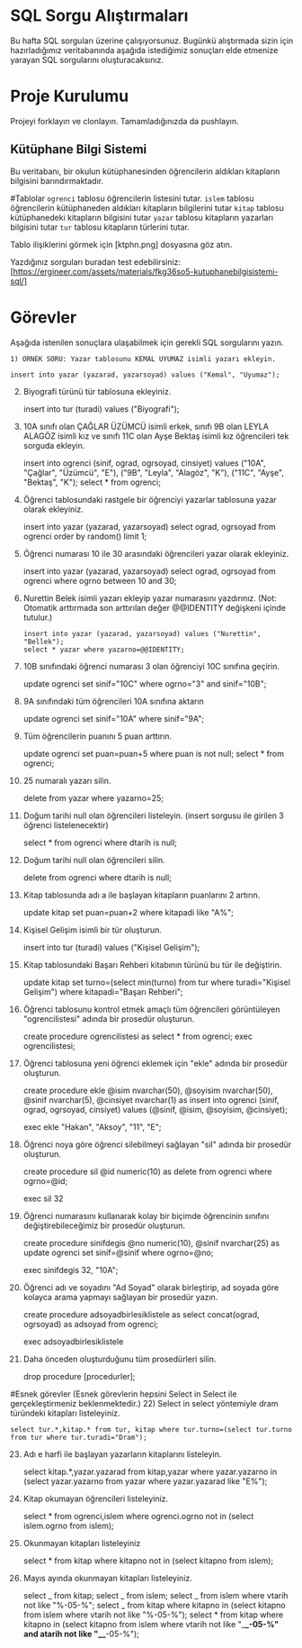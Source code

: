 # SQL Sorgu Alıştırmaları

Bu hafta SQL sorguları üzerine çalışıyorsunuz. Bugünkü alıştırmada sizin için hazırladığımız veritabanında aşağıda istediğimiz sonuçları elde etmenize yarayan SQL sorgularını oluşturacaksınız.

# Proje Kurulumu

Projeyi forklayın ve clonlayın. Tamamladığınızda da pushlayın.

## Kütüphane Bilgi Sistemi

Bu veritabanı, bir okulun kütüphanesinden öğrencilerin aldıkları kitapların bilgisini barındırmaktadır.

#Tablolar
`ogrenci` tablosu öğrencilerin listesini tutar.
`islem` tablosu öğrencilerin kütüphaneden aldıkları kitapların bilgilerini tutar
`kitap` tablosu kütüphanedeki kitapların bilgisini tutar
`yazar` tablosu kitapların yazarları bilgisini tutar
`tur` tablosu kitapların türlerini tutar.

Tablo ilişiklerini görmek için [ktphn.png] dosyasına göz atın.

Yazdığınız sorguları buradan test edebilirsiniz: [https://ergineer.com/assets/materials/fkg36so5-kutuphanebilgisistemi-sql/]

# Görevler

Aşağıda istenilen sonuçlara ulaşabilmek için gerekli SQL sorgularını yazın.

    1) ÖRNEK SORU: Yazar tablosunu KEMAL UYUMAZ isimli yazarı ekleyin.

    insert into yazar (yazarad, yazarsoyad) values ("Kemal", "Uyumaz");

2.  Biyografi türünü tür tablosuna ekleyiniz.

    insert into tur (turadi) values ("Biyografi");

3.  10A sınıfı olan ÇAĞLAR ÜZÜMCÜ isimli erkek, sınıfı 9B olan LEYLA ALAGÖZ isimli kız ve sınıfı 11C olan Ayşe Bektaş isimli kız öğrencileri tek sorguda ekleyin.

    insert into ogrenci (sinif, ograd, ogrsoyad, cinsiyet) values
    ("10A", "Çağlar", "Üzümcü", "E"),
    ("9B", "Leyla", "Alagöz", "K"),
    ("11C", "Ayşe", "Bektaş", "K");
    select \* from ogrenci;

4.  Öğrenci tablosundaki rastgele bir öğrenciyi yazarlar tablosuna yazar olarak ekleyiniz.

    insert into yazar (yazarad, yazarsoyad) select ograd, ogrsoyad from ogrenci order by random() limit 1;

5.  Öğrenci numarası 10 ile 30 arasındaki öğrencileri yazar olarak ekleyiniz.

    insert into yazar (yazarad, yazarsoyad) select ograd, ogrsoyad from ogrenci where ogrno between 10 and 30;

6.  Nurettin Belek isimli yazarı ekleyip yazar numarasını yazdırınız.
    (Not: Otomatik arttırmada son arttırılan değer @@IDENTITY değişkeni içinde tutulur.)

        insert into yazar (yazarad, yazarsoyad) values ("Nurettin", "Bellek");
        select * yazar where yazarno=@@IDENTITY;

7.  10B sınıfındaki öğrenci numarası 3 olan öğrenciyi 10C sınıfına geçirin.

    update ogrenci set sinif="10C" where ogrno="3" and sinif="10B";

8.  9A sınıfındaki tüm öğrencileri 10A sınıfına aktarın

    update ogrenci set sinif="10A" where sinif="9A";

9.  Tüm öğrencilerin puanını 5 puan arttırın.

    update ogrenci set puan=puan+5 where puan is not null;
    select \* from ogrenci;

10. 25 numaralı yazarı silin.

    delete from yazar where yazarno=25;

11. Doğum tarihi null olan öğrencileri listeleyin. (insert sorgusu ile girilen 3 öğrenci listelenecektir)

    select \* from ogrenci where dtarih is null;

12. Doğum tarihi null olan öğrencileri silin.

    delete from ogrenci where dtarih is null;

13. Kitap tablosunda adı a ile başlayan kitapların puanlarını 2 artırın.

    update kitap set puan=puan+2 where kitapadi like "A%";

14. Kişisel Gelişim isimli bir tür oluşturun.

    insert into tur (turadi) values ("Kişisel Gelişim");

15. Kitap tablosundaki Başarı Rehberi kitabının türünü bu tür ile değiştirin.

    update kitap set turno=(select min(turno) from tur where turadi="Kişisel Gelişim") where kitapadi="Başarı Rehberi";

16. Öğrenci tablosunu kontrol etmek amaçlı tüm öğrencileri görüntüleyen "ogrencilistesi" adında bir prosedür oluşturun.

    create procedure ogrencilistesi as select \* from ogrenci;
    exec ogrencilistesi;

17. Öğrenci tablosuna yeni öğrenci eklemek için "ekle" adında bir prosedür oluşturun.

    create procedure ekle @isim nvarchar(50), @soyisim nvarchar(50), @sinif nvarchar(5), @cinsiyet nvarchar(1)
    as insert into ogrenci (sinif, ograd, ogrsoyad, cinsiyet) values (@sinif, @isim, @soyisim, @cinsiyet);

    exec ekle "Hakan", "Aksoy", "11", "E";

18. Öğrenci noya göre öğrenci silebilmeyi sağlayan "sil" adında bir prosedür oluşturun.

    create procedure sil @id numeric(10) as delete from ogrenci where ogrno=@id;

    exec sil 32

19. Öğrenci numarasını kullanarak kolay bir biçimde öğrencinin sınıfını değiştirebileceğimiz bir prosedür oluşturun.

    create procedure sinifdegis @no numeric(10), @sinif nvarchar(25) as update ogrenci set sinif=@sinif where ogrno=@no;

    exec sinifdegis 32, "10A";

20. Öğrenci adı ve soyadını "Ad Soyad" olarak birleştirip, ad soyada göre kolayca arama yapmayı sağlayan bir prosedür yazın.

    create procedure adsoyadbirlesiklistele as select concat(ograd, ogrsoyad) as adsoyad from ogrenci;

    exec adsoyadbirlesiklistele

21. Daha önceden oluşturduğunu tüm prosedürleri silin.

    drop procedure [procedurler];

#Esnek görevler (Esnek görevlerin hepsini Select in Select ile gerçekleştirmeniz beklenmektedir.) 22) Select in select yöntemiyle dram türündeki kitapları listeleyiniz.

    select tur.*,kitap.* from tur, kitap where tur.turno=(select tur.turno from tur where tur.turadi="Dram");

23. Adı e harfi ile başlayan yazarların kitaplarını listeleyin.

    select kitap.\*,yazar.yazarad from kitap,yazar where yazar.yazarno in (select yazar.yazarno from yazar where yazar.yazarad like "E%");

24. Kitap okumayan öğrencileri listeleyiniz.

    select \* from ogrenci,islem where ogrenci.ogrno not in (select islem.ogrno from islem);

25. Okunmayan kitapları listeleyiniz

    select \* from kitap where kitapno not in (select kitapno from islem);

26. Mayıs ayında okunmayan kitapları listeleyiniz.

    select _ from kitap;
    select _ from islem;
    select _ from islem where vtarih not like "%-05-%";
    select _ from kitap where kitapno in (select kitapno from islem where vtarih not like "%-05-%");
    select \* from kitap where kitapno in (select kitapno from islem where vtarih not like "\_**\_-05-%" and atarih not like "\_\_**-05-%");
